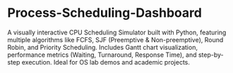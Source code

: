 # Process-Scheduling-Dashboard
A visually interactive CPU Scheduling Simulator built with Python, featuring multiple algorithms like FCFS, SJF (Preemptive &amp; Non-preemptive), Round Robin, and Priority Scheduling. Includes Gantt chart visualization, performance metrics (Waiting, Turnaround, Response Time), and step-by-step execution. Ideal for OS lab demos and academic projects.
